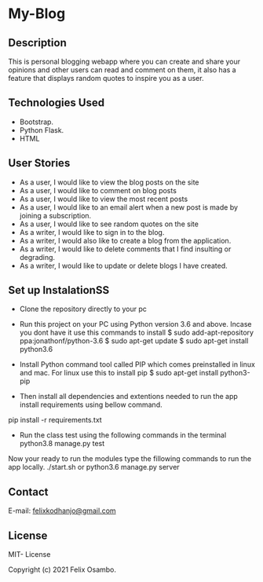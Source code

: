 # My-Blog

## Description

This is personal blogging webapp where you can create and share your opinions and other users can read and comment on them, it also has a feature that displays random quotes to inspire you as a user.

## Technologies Used

* Bootstrap.
* Python Flask.
* HTML

## User Stories

* As a user, I would like to view the blog posts on the site
* As a user, I would like to comment on blog posts
* As a user, I would like to view the most recent posts
* As a user, I would like to an email alert when a new post is made by joining a subscription.
* As a user, I would like to see random quotes on the site
* As a writer, I would like to sign in to the blog.
* As a writer, I would also like to create a blog from the application.
* As a writer, I would like to delete comments that I find insulting or degrading.
* As a writer, I would like to update or delete blogs I have created.

## Set up InstalationSS

* Clone the repository directly to your pc

* Run this project on your PC using Python version 3.6 and above. Incase you dont have it use this commands to install $ sudo add-apt-repository ppa:jonathonf/python-3.6 $ sudo apt-get update $ sudo apt-get install python3.6

* Install Python command tool called PIP which comes preinstalled in linux and mac. For linux use this to install pip $ sudo apt-get install python3-pip

* Then install all dependencies and extentions needed to run the app install requirements using bellow command.

pip install -r requirements.txt

* Run the class test using the following commands in the terminal python3.8 manage.py test

Now your ready to run the modules type the fillowing commands to run the app locally. ./start.sh or python3.6 manage.py server

## Contact

E-mail: felixkodhanjo@gmail.com

## License

MIT- License

Copyright (c) 2021 Felix Osambo.

